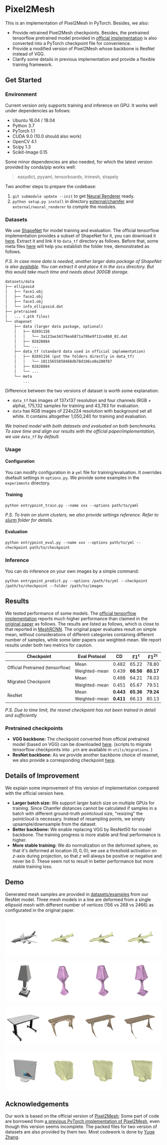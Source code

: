 # Pixel2Mesh

This is an implementation of Pixel2Mesh in PyTorch. Besides, we also:

- Provide retrained Pixel2Mesh checkpoints. Besides, the pretrained tensorflow pretrained model provided in [official implementation](https://github.com/nywang16/Pixel2Mesh) is also converted into a PyTorch checkpoint file for convenience.
- Provide a modified version of Pixel2Mesh whose backbone is ResNet instead of VGG.
- Clarify some details in previous implementation and provide a flexible training framework.

## Get Started

### Environment

Current version only supports training and inference on GPU. It works well under dependencies as follows:

- Ubuntu 16.04 / 18.04
- Python 3.7
- PyTorch 1.1
- CUDA 9.0 (10.0 should also work)
- OpenCV 4.1
- Scipy 1.3
- Scikit-Image 0.15

Some minor dependencies are also needed, for which the latest version provided by conda/pip works well:

> easydict, pyyaml, tensorboardx, trimesh, shapely

Two another steps to prepare the codebase:

1. `git submodule update --init` to get [Neural Renderer](https://github.com/daniilidis-group/neural_renderer) ready.
2. `python setup.py install` in directory [external/chamfer](external/chamfer) and `external/neural_renderer` to compile the modules.

### Datasets

We use [ShapeNet](https://www.shapenet.org/) for model training and evaluation. The official tensorflow implementation provides a subset of ShapeNet for it, you can download it [here](https://drive.google.com/drive/folders/131dH36qXCabym1JjSmEpSQZg4dmZVQid). Extract it and link it to `data_tf` directory as follows. Before that, some meta files [here](https://drive.google.com/file/d/16d9druvCpsjKWsxHmsTD5HSOWiCWtDzo/view?usp=sharing) will help you establish the folder tree, demonstrated as follows.

*P.S. In case more data is needed, another larger data package of ShapeNet is also [available](https://drive.google.com/file/d/1Z8gt4HdPujBNFABYrthhau9VZW10WWYe/view). You can extract it and place it in the `data` directory. But this would take much time and needs about 300GB storage.*

```
datasets/data
├── ellipsoid
│   ├── face1.obj
│   ├── face2.obj
│   ├── face3.obj
│   └── info_ellipsoid.dat
├── pretrained
│   ... (.pth files)
└── shapenet
    ├── data (larger data package, optional)
    │   ├── 02691156
    │   │   └── 3a123ae34379ea6871a70be9f12ce8b0_02.dat
    │   ├── 02828884
    │   └── ...
    ├── data_tf (standard data used in official implementation)
    │   ├── 02691156 (put the folders directly in data_tf)
    │   │   └── 10115655850468db78d106ce0a280f87
    │   ├── 02828884
    │   └── ...
    └── meta
        ...
```

Difference between the two versions of dataset is worth some explanation:

- `data_tf` has images of 137x137 resolution and four channels (RGB + alpha), 175,132 samples for training and 43,783 for evaluation.
- `data` has RGB images of 224x224 resolution with background set all white. It contains altogether 1,050,240 for training and evaluation.

*We trained model with both datasets and evaluated on both benchmarks. To save time and align our results with the official paper/implementation, we use `data_tf` by default.*

### Usage

#### Configuration

You can modify configuration in a `yml` file for training/evaluation. It overrides dsefault settings in `options.py`. We provide some examples in the `experiments` directory. 

#### Training

```
python entrypoint_train.py --name xxx --options path/to/yaml
```

*P.S. To train on slurm clusters, we also provide settings reference. Refer to [slurm](slurm) folder for details.*

#### Evaluation

```shell
python entrypoint_eval.py --name xxx --options path/to/yml --checkpoint path/to/checkpoint
```

### Inference

You can do inference on your own images by a simple command:

``` 
python entrypoint_predict.py --options /path/to/yml --checkpoint /path/to/checkpoint --folder /path/to/images
```

## Results

We tested performance of some models. The [official tensorflow implementation](https://github.com/nywang16/Pixel2Mesh) reports much higher performance than claimed in the [original paper](https://arxiv.org/abs/1804.01654) as follows. The results are listed as follows, which is close to that reported in [MeshRCNN](https://arxiv.org/abs/1906.02739).  The original paper evaluates result on simple mean, without considerations of different categories containing different number of samples, while some later papers use weighted-mean. We report results under both two metrics for caution.

<table>
  <thead>
    <tr>
      <th>Checkpoint</th>
      <th>Eval Protocol
      <th>CD</th>
      <th>F1<sup>τ</sup></th>
      <th>F1<sup>2τ</sup></th>
    </tr>
  </thead>
  <tbody>
    <tr>
      <td rowspan=2>Official Pretrained (tensorflow)</td>
      <td>Mean</td>
      <td>0.482</td>
      <td>65.22</td>
      <td>78.80</td>
    </tr>
    <tr>
      <td>Weighted-mean</td>
      <td>0.439</td>
      <td><b>66.56</b></td>
      <td><b>80.17</b></td>
    </tr>
    <tr>
      <td rowspan=2>Migrated Checkpoint</td>
      <td>Mean</td>
      <td>0.498</td>
      <td>64.21</td>
      <td>78.03</td>
    </tr>
    <tr>
      <td>Weighted-mean</td>
      <td>0.451</td>
      <td>65.67</td>
      <td>79.51</td>
    </tr>
    <tr>
      <td rowspan=2>ResNet</td>
      <td>Mean</td>
      <td><b>0.443</b></td>
      <td><b>65.36</b></td>
      <td><b>79.24</b></td>
    </tr>
    <tr>
      <td>Weighted-mean</td>
      <td><b>0.411</b></td>
      <td>66.13</td>
      <td>80.13</td>
    </tr>
  </tbody> 
</table>

*P.S. Due to time limit, the resnet checkpoint has not been trained in detail and sufficiently*

### Pretrained checkpoints

- **VGG backbone:** The checkpoint converted from official pretrained model  (based on VGG) can be downloaded [here](https://drive.google.com/file/d/1Gk3M4KQekEenG9qQm60OFsxNar0sG8bN/view?usp=sharing). (scripts to migrate tensorflow checkpoints into `.pth` are available in `utils/migrations`. )
- **ResNet backbone:** As we provide another backbone choice of resenet, we also provide a corresponding checkpoint [here](https://drive.google.com/file/d/1pZm_IIWDUDje6gRZHW-GDhx5FCDM2Qg_/view?usp=sharing). 

## Details of Improvement

We explain some improvement of this version of implementation compared with the official version here.

- **Larger batch size:** We support larger batch size on multiple GPUs for training. Since Chamfer distances cannot be calculated if samples in a batch with different ground-truth pointcloud size, "resizing" the pointcloud is necessary. Instead of resampling points, we simply upsample/downsample from the dataset.
- **Better backbone:** We enable replacing VGG by ResNet50 for model backbone. The training progress is more stable and final performance is higher.
- **More stable training:** We do normalization on the deformed sphere, so that it's deformed at location $(0,0,0)$; we use a threshold activation on $z$-axis during projection, so that $z$ will always be positive or negative and never be $0$. These seem not to result in better performance but more stable training loss.

## Demo

Generated mesh samples are provided in [datasets/examples](datasets/examples) from our ResNet model. Three mesh models in a line are deformed from a single ellipsoid mesh with different number of vertices (156 vs 268 vs 2466) as configurated in the original paper. 

![](datasets/examples/airplane.gif)

![](datasets/examples/lamp.gif)

![](datasets/examples/table.gif)

![](datasets/examples/display.gif)

## Acknowledgements

Our work is based on the official version of [Pixel2Mesh](https://github.com/nywang16/Pixel2Mesh); Some part of code are borrowed from [a previous PyTorch implementation of Pixel2Mesh](https://github.com/Tong-ZHAO/Pixel2Mesh-Pytorch), even though this version seems incomplete. The packed files for two version of datasets are also provided by them two. Most codework is done by [Yuge Zhang](https://github.com/ultmaster).
